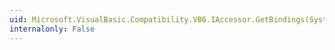```yaml
---
uid: Microsoft.VisualBasic.Compatibility.VB6.IAccessor.GetBindings(System.Int32,System.Int32@,System.Int32@,System.IntPtr@)
internalonly: False
---
```

